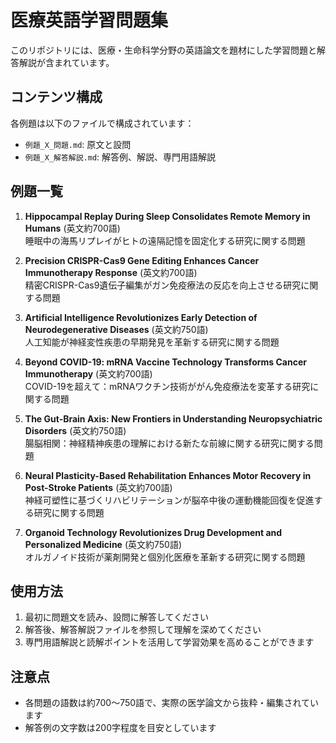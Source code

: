 # 医療英語学習問題集

このリポジトリには、医療・生命科学分野の英語論文を題材にした学習問題と解答解説が含まれています。

## コンテンツ構成

各例題は以下のファイルで構成されています：
- `例題_X_問題.md`: 原文と設問
- `例題_X_解答解説.md`: 解答例、解説、専門用語解説

## 例題一覧

1. **Hippocampal Replay During Sleep Consolidates Remote Memory in Humans** (英文約700語)  
   睡眠中の海馬リプレイがヒトの遠隔記憶を固定化する研究に関する問題

2. **Precision CRISPR-Cas9 Gene Editing Enhances Cancer Immunotherapy Response** (英文約700語)  
   精密CRISPR-Cas9遺伝子編集がガン免疫療法の反応を向上させる研究に関する問題

3. **Artificial Intelligence Revolutionizes Early Detection of Neurodegenerative Diseases** (英文約750語)  
   人工知能が神経変性疾患の早期発見を革新する研究に関する問題

4. **Beyond COVID-19: mRNA Vaccine Technology Transforms Cancer Immunotherapy** (英文約700語)  
   COVID-19を超えて：mRNAワクチン技術ががん免疫療法を変革する研究に関する問題

5. **The Gut-Brain Axis: New Frontiers in Understanding Neuropsychiatric Disorders** (英文約750語)  
   腸脳相関：神経精神疾患の理解における新たな前線に関する研究に関する問題

6. **Neural Plasticity-Based Rehabilitation Enhances Motor Recovery in Post-Stroke Patients** (英文約700語)  
   神経可塑性に基づくリハビリテーションが脳卒中後の運動機能回復を促進する研究に関する問題

7. **Organoid Technology Revolutionizes Drug Development and Personalized Medicine** (英文約750語)  
   オルガノイド技術が薬剤開発と個別化医療を革新する研究に関する問題

## 使用方法

1. 最初に問題文を読み、設問に解答してください
2. 解答後、解答解説ファイルを参照して理解を深めてください
3. 専門用語解説と読解ポイントを活用して学習効果を高めることができます

## 注意点

- 各問題の語数は約700～750語で、実際の医学論文から抜粋・編集されています
- 解答例の文字数は200字程度を目安としています 